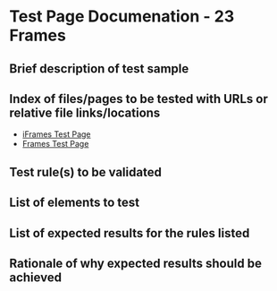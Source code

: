 # Test Page Documenation - 23 Frames
## Brief description of test sample

## Index of files/pages to be tested with URLs or relative file links/locations
* [iFrames Test Page](iFrameTestPage.html)
* [Frames Test Page](FrameTestPage.html)

## Test rule(s) to be validated

## List of elements to test

## List of expected results for the rules listed

## Rationale of why expected results should be achieved
